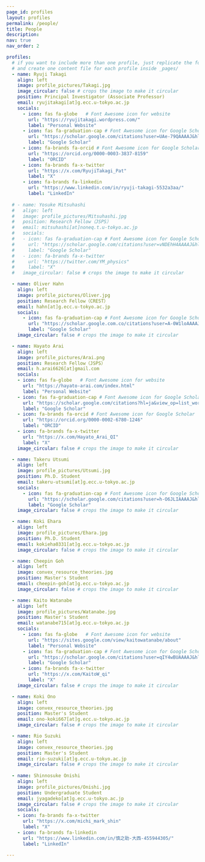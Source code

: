 ```yaml
---
page_id: profiles
layout: profiles
permalink: /people/
title: People
description: 
nav: true
nav_order: 2

profiles:
  # if you want to include more than one profile, just replicate the following block
  # and create one content file for each profile inside _pages/
  - name: Ryuji Takagi
    align: left
    image: profile_pictures/Takagi.jpg
    image_circular: false # crops the image to make it circular
    position: Principal Investigator (Associate Professor)
    email: ryujitakagi[at]g.ecc.u-tokyo.ac.jp
    socials:
      - icon: fas fa-globe   # Font Awesome icon for website
        url: "https://ryujitakagi.wordpress.com/"
        label: "Personal Website"
      - icon: fas fa-graduation-cap # Font Awesome icon for Google Scholar
        url: "https://scholar.google.com/citations?user=UAe-79QAAAAJ&hl=en"
        label: "Google Scholar"
      - icon: fa-brands fa-orcid # Font Awesome icon for Google Scholar
        url: "https://orcid.org/0000-0003-3837-8159"
        label: "ORCID"  
      - icon: fa-brands fa-x-twitter 
        url: "https://x.com/RyujiTakagi_Pat"
        label: "X"
      - icon: fa-brands fa-linkedin 
        url: "https://www.linkedin.com/in/ryuji-takagi-5532a3aa/"
        label: "LinkedIn"
  
  # - name: Yosuke Mitsuhashi
  #   align: left
  #   image: profile_pictures/Mitsuhashi.jpg
  #   position: Research Fellow（JSPS）
  #   email: mitsuhashi[at]noneq.t.u-tokyo.ac.jp
  #   socials:
  #   - icon: fas fa-graduation-cap # Font Awesome icon for Google Scholar
  #     url: "https://scholar.google.com/citations?user=vNDEhH4AAAAJ&hl=ja&oi=ao"
  #     label: "Google Scholar" 
  #   - icon: fa-brands fa-x-twitter 
  #     url: "https://twitter.com/YM_physics"
  #     label: "X"
  #   image_circular: false # crops the image to make it circular

  - name: Oliver Hahn
    align: left
    image: profile_pictures/Oliver.jpg
    position: Research Fellow（CREST）
    email: hahn[at]g.ecc.u-tokyo.ac.jp
    socials:
      - icon: fas fa-graduation-cap # Font Awesome icon for Google Scholar
        url: "https://scholar.google.com.co/citations?user=A-0W1loAAAAJ&hl=en"
        label: "Google Scholar"
    image_circular: false # crops the image to make it circular

  - name: Hayato Arai
    align: left
    image: profile_pictures/Arai.png
    position: Research Fellow（JSPS）
    email: h.arai6626[at]gmail.com
    socials:
    - icon: fas fa-globe   # Font Awesome icon for website
      url: "https://hayato-arai.com/index.html"
      label: "Personal Website"
    - icon: fas fa-graduation-cap # Font Awesome icon for Google Scholar
      url: "https://scholar.google.com/citations?hl=ja&view_op=list_works&authuser=1&gmla=ANZ5fUNuz3re0Y4vEtiwvAjnmCW5dGgn4vdowHs_H30MCmncBf-BNZZbRoQg3Q8rOIwdbq3-S7DthqfLEKU_gHzUB8THYo6H4OKFoVRl6nsWrrk&user=yXIsnssAAAAJ"
      label: "Google Scholar"
    - icon: fa-brands fa-orcid # Font Awesome icon for Google Scholar
      url: "https://orcid.org/0000-0002-6780-1246"
      label: "ORCID"  
    - icon: fa-brands fa-x-twitter 
      url: "https://x.com/Hayato_Arai_QI"
      label: "X"
    image_circular: false # crops the image to make it circular

  - name: Takeru Utsumi
    align: left
    image: profile_pictures/Utsumi.jpg
    position: Ph.D. Student
    email: takeru-utsumi[at]g.ecc.u-tokyo.ac.jp
    socials:
      - icon: fas fa-graduation-cap # Font Awesome icon for Google Scholar
        url: "https://scholar.google.com/citations?user=h-O6JLIAAAAJ&hl=ja&oi=ao"
        label: "Google Scholar" 
    image_circular: false # crops the image to make it circular

  - name: Koki Ehara
    align: left
    image: profile_pictures/Ehara.jpg
    position: Ph.D. Student
    email: kokieha0331[at]g.ecc.u-tokyo.ac.jp
    image_circular: false # crops the image to make it circular

  - name: Cheepin Goh
    align: left
    image: convex_resource_theories.jpg
    position: Master's Student
    email: cheepin-goh[at]g.ecc.u-tokyo.ac.jp
    image_circular: false # crops the image to make it circular

  - name: Kaito Watanabe
    align: left
    image: profile_pictures/Watanabe.jpg
    position: Master's Student
    email: watanabe715[at]g.ecc.u-tokyo.ac.jp
    socials:
      - icon: fas fa-globe   # Font Awesome icon for website
        url: "https://sites.google.com/view/kaitowatanabe/about"
        label: "Personal Website"
      - icon: fas fa-graduation-cap # Font Awesome icon for Google Scholar
        url: "https://scholar.google.com/citations?user=qIY4wBUAAAAJ&hl=ja&authuser=1&oi=ao"
        label: "Google Scholar"
      - icon: fa-brands fa-x-twitter 
        url: "https://x.com/KaitoW_qi"
        label: "X"
    image_circular: false # crops the image to make it circular

  - name: Koki Ono
    align: left
    image: convex_resource_theories.jpg
    position: Master's Student
    email: ono-koki667[at]g.ecc.u-tokyo.ac.jp
    image_circular: false # crops the image to make it circular

  - name: Rio Suzuki
    align: left
    image: convex_resource_theories.jpg
    position: Master's Student
    email: rio-suzuki[at]g.ecc.u-tokyo.ac.jp
    image_circular: false # crops the image to make it circular
  
  - name: Shinnosuke Onishi
    align: left
    image: profile_pictures/Onishi.jpg
    position: Undergraduate Student
    email: jyagadeko[at]g.ecc.u-tokyo.ac.jp
    image_circular: false # crops the image to make it circular
    socials:
    - icon: fa-brands fa-x-twitter 
      url: "https://x.com/michi_mark_shin"
      label: "X"
    - icon: fa-brands fa-linkedin 
      url: "https://www.linkedin.com/in/慎之助-大西-455944305/"
      label: "LinkedIn"

---
```


